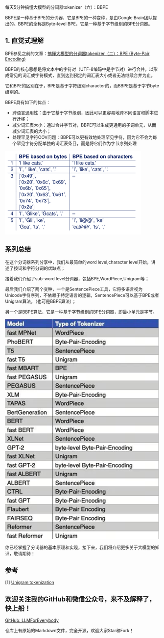 每天5分钟搞懂大模型的分词器tokenizer（六）：BBPE

BBPE是一种基于BPE的分词器，它是BPE的一种变种，是由Google Brain团队提出的。BBPE的全称是Byte-level BPE，它是一种基于字节级别的BPE分词器。

## 1. 直觉式理解

BPE参见之前的文章：[搞懂大模型的分词器tokenizer（二）：BPE (Byte-Pair Encoding)](搞懂大模型的分词器（二）.md)

BBPE的核心思想是将文本中的字符对（UTF-8编码中是字节对）进行合并，以形成常见的词汇或字符模式，直到达到预定的词汇表大小或者无法继续合并为止。

它和BPE的区别在于，BPE是基于字符级别character的，而BBPE是基于字节byte级别的。

BBPE具有如下的优点：

- 跨语言通用性：由于它基于字节级别，因此可以更容易地跨不同语言和脚本进行迁移；
- 减少词汇表大小：通过合并字节对，BBPE可以生成更通用的子词单元，从而减少词汇表的大小；
- 处理罕见字符OOV问题：BBPE可以更有效地处理罕见字符，因为它不会为每个罕见字符分配单独的词汇表条目，而是将它们作为字节序列处理

![alt text](assest/搞懂大模型的分词器（六）/1.png)

## 系列总结

在这个分词器系列分享中，我们从最简单的word level,character level开始，讲述了按词和字符分词的优缺点；

接着我们介绍了sub-word level分词器，包括BPE,WordPiece,Unigram等；

最后我们介绍了两个变种，一个是SentencePiece工具，它将多语言视为Unicode字符序列，不依赖于特定语言的逻辑，SentencePiece可以基于BPE或者Unigram算法，（也可是BBPE算法）；

另一个是BBPE算法，它是一种基于字节级别的BPE分词器，即最小单元是字节。

![alt text](assest/搞懂大模型的分词器（六）/0.png)

你已经掌握了分词器的基本原理和实现，接下来，我们将介绍更多关于大模型的知识，敬请期待！

## 参考

[1] [Unigram tokenization](https://huggingface.co/learn/nlp-course/en/chapter6/7?fw=pt)

## 欢迎关注我的GitHub和微信公众号，来不及解释了，快上船！

[GitHub: LLMForEverybody](https://github.com/luhengshiwo/LLMForEverybody)

仓库上有原始的Markdown文件，完全开源，欢迎大家Star和Fork！